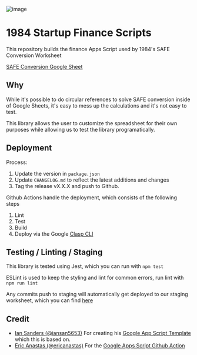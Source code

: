 ![image](https://github.com/1984vc/StartupFinanceScripts/assets/2868/f1423f8a-d63c-43bb-b644-51378eb39d75)

# 1984 Startup Finance Scripts

This repository builds the finance Apps Script used by 1984's SAFE Conversion Worksheet

[SAFE Conversion Google Sheet](https://docs.google.com/spreadsheets/d/1eunUazlR9qeNVkH29ihF9MCrLtmBNAANByzck2HceX4/edit?usp=sharing)

## Why

While it's possible to do circular references to solve SAFE conversion inside of Google Sheets, it's easy to
mess up the calculations and it's not easy to test.

This library allows the user to customize the spreadsheet for their own purposes while allowing us to test the
library programatically.

## Deployment

Process:

1. Update the version in `package.json`
2. Update `CHANGELOG.md` to reflect the latest additions and changes
3. Tag the release vX.X.X and push to Github.

Github Actions handle the deployment, which consists of the following steps

1. Lint
2. Test
3. Build
4. Deploy via the Google [Clasp CLI](https://developers.google.com/apps-script/guides/clasp)

## Testing / Linting / Staging

This library is tested using Jest, which you can run with `npm test`

ESLint is used to keep the styling and lint for common errors, run lint with `npm run lint`

Any commits push to staging will automatically get deployed to our staging worksheet, which you can find
[here](https://docs.google.com/spreadsheets/d/1d34sADQwY_wv0qw01KDclKl2i0IRLG1hC1SvCb5EpHg)

## Credit

- [Ian Sanders (@iansan5653)](https://github.com/iansan5653) For creating his
  [Google App Script Template](https://github.com/iansan5653/gas-ts-template/generate) which this is based on.
- [Eric Anastas (@ericanastas)](https://github.com/ericanastas) For the
  [Google Apps Script Github Action](https://github.com/ericanastas/deploy-google-app-script-action)
